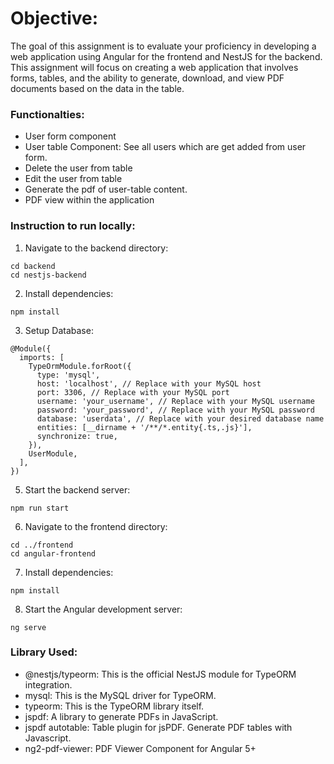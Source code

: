 # Objective:
The goal of this assignment is to evaluate your proficiency in developing a web application using
Angular for the frontend and NestJS for the backend. This assignment will focus on creating a
web application that involves forms, tables, and the ability to generate, download, and view PDF
documents based on the data in the table.

### Functionalties:
- User form component
- User table Component: See all users which are get added from user form.
- Delete the user from table
- Edit the user from table
- Generate the pdf of user-table content.
- PDF view within the application

### Instruction to run locally:
1. Navigate to the backend directory:
```
cd backend
cd nestjs-backend
```

2. Install dependencies:
```
npm install
```

3. Setup Database:
```
@Module({
  imports: [
    TypeOrmModule.forRoot({
      type: 'mysql',
      host: 'localhost', // Replace with your MySQL host
      port: 3306, // Replace with your MySQL port
      username: 'your_username', // Replace with your MySQL username
      password: 'your_password', // Replace with your MySQL password
      database: 'userdata', // Replace with your desired database name
      entities: [__dirname + '/**/*.entity{.ts,.js}'],
      synchronize: true,
    }),
    UserModule,
  ],
})
```

5. Start the backend server:
```
npm run start
```

6. Navigate to the frontend directory:
```
cd ../frontend
cd angular-frontend
```

7. Install dependencies:
```
npm install
```

8. Start the Angular development server:
```
ng serve
```

### Library Used: 
- @nestjs/typeorm: This is the official NestJS module for TypeORM integration.
- mysql: This is the MySQL driver for TypeORM.
- typeorm: This is the TypeORM library itself.
- jspdf: A library to generate PDFs in JavaScript. 
- jspdf autotable:  Table plugin for jsPDF. Generate PDF tables with Javascript.
- ng2-pdf-viewer: PDF Viewer Component for Angular 5+